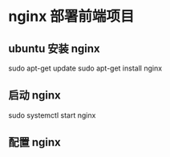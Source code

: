 # nginx 部署前端项目
## ubuntu 安装 nginx
sudo apt-get update
sudo apt-get install nginx
## 启动 nginx
sudo systemctl start nginx
## 配置 nginx
 